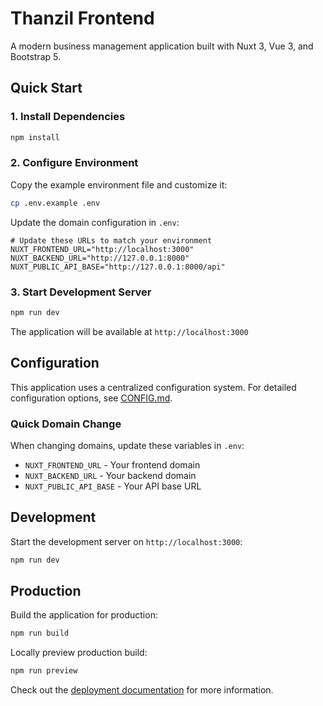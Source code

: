 # Thanzil Frontend

A modern business management application built with Nuxt 3, Vue 3, and Bootstrap 5.

## Quick Start

### 1. Install Dependencies

```bash
npm install
```

### 2. Configure Environment

Copy the example environment file and customize it:

```bash
cp .env.example .env
```

Update the domain configuration in `.env`:

```env
# Update these URLs to match your environment
NUXT_FRONTEND_URL="http://localhost:3000"
NUXT_BACKEND_URL="http://127.0.0.1:8000"
NUXT_PUBLIC_API_BASE="http://127.0.0.1:8000/api"
```

### 3. Start Development Server

```bash
npm run dev
```

The application will be available at `http://localhost:3000`

## Configuration

This application uses a centralized configuration system. For detailed configuration options, see [CONFIG.md](./CONFIG.md).

### Quick Domain Change

When changing domains, update these variables in `.env`:

- `NUXT_FRONTEND_URL` - Your frontend domain
- `NUXT_BACKEND_URL` - Your backend domain  
- `NUXT_PUBLIC_API_BASE` - Your API base URL

## Development

Start the development server on `http://localhost:3000`:

```bash
npm run dev
```

## Production

Build the application for production:

```bash
npm run build
```

Locally preview production build:

```bash
npm run preview
```

Check out the [deployment documentation](https://nuxt.com/docs/getting-started/deployment) for more information.
